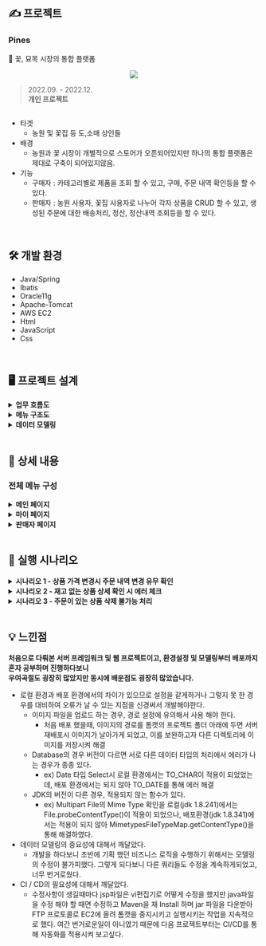 



## ✍️ 프로젝트
### Pines
🌷 꽃, 묘목 시장의 통합 플랫폼
<p align="center">
  <img src="https://user-images.githubusercontent.com/89395238/207784716-cb001c29-eab5-4b89-b31f-e04b7dcc45af.JPG">
</p>


> 2022.09. - 2022.12.    
> **개인 프로젝트**

<div style="display: flex;">
  <img src="" alt=""/>
  <img src="" alt=""/>
</div>

- 타겟
    - 농원 및 꽃집 등 도,소매 상인들
- 배경
    - 농원과 꽃 시장이 개별적으로 스토어가 오픈되어있지만 하나의 통합 플랫폼은 제대로 구축이 되어있지않음.
- 기능
    - 구매자 : 카테고리별로 제품을 조회 할 수 있고, 구매, 주문 내역 확인등을 할 수 있다.  
    - 판매자 : 농원 사용자, 꽃집 사용자로 나누어 각자 상품을 CRUD 할 수 있고, 생성된 주문에 대한 배송처리, 정산, 정산내역 조회등을 
할 수 있다.  

<br/>

## 🛠 개발 환경

- Java/Spring
- Ibatis
- Oracle11g
- Apache-Tomcat
- AWS EC2
- Html
- JavaScript
- Css
<br/>

## 🖥 프로젝트 설계

<details>
    <summary><b>업무 흐름도</b></summary>
      <p align="center">
        <img src="https://user-images.githubusercontent.com/89395238/207784716-cb001c29-eab5-4b89-b31f-e04b7dcc45af.JPG">
      </p>
  </details> 
<details>
    <summary><b>메뉴 구조도</b></summary>
      <p align="center">
        <img src="https://user-images.githubusercontent.com/89395238/207784716-cb001c29-eab5-4b89-b31f-e04b7dcc45af.JPG">
      </p>
  </details> 
<details>
    <summary><b>데이터 모델링</b></summary>
      <p align="center">
        <img src="https://user-images.githubusercontent.com/89395238/207784716-cb001c29-eab5-4b89-b31f-e04b7dcc45af.JPG">
      </p>
  </details> 
<br/>

## 📖 상세 내용
  ### 전체 메뉴 구성
  <details>
    <summary><b>메인 페이지</b></summary>
  
  ### 메인 페이지
     
  - **상품 검색** : 상품명, 판매처 별로 상품을 검색 할 수 있습니다.
  
  
      <p align="center">
        <img src="https://user-images.githubusercontent.com/89395238/207820991-630d9d96-84f3-46e7-bd43-3bfa209a17bf.JPG">
      </p>  
  
      
      
  - **로그인** : 로그인을 할 수 있습니다. RSA 암호화 방식을 적용하였습니다.

      <p align="center">
        <img src="https://user-images.githubusercontent.com/89395238/207820983-2c50c15f-53ea-42cb-9301-011e70150e44.JPG">
      </p>
  
      
  - **회원가입** : 회원가입을 할 수 있습니다. ID중복 체크를 해야 가입이 가능하고, 우편번호에는 Daum(Kakao) PostCode API를 사용하였고, RSA 암호화 방식을 적용하였습니다.
  
      <p align="center">
        <img src="https://user-images.githubusercontent.com/89395238/207821037-f84d7780-5f2f-47ce-aaf6-c46e325a5df6.JPG">
      </p>
              
  - **ID / PW찾기** : 개인정보를 이용하여 ID를 찾을 수 있고, PW는 재설정 할 수 있습니다. RSA 암호화 방식을 적용하였습니다.

      <p align="center">
        <img src="https://user-images.githubusercontent.com/89395238/207820971-fc310a17-04b0-4417-abe1-6130d1b4e8e6.JPG">
      </p>
      
      <p align="center">
        <img src="https://user-images.githubusercontent.com/89395238/207820978-21a304fc-36fa-4c96-98b5-f14ece3f508f.JPG">
      </p>
  
  
</details> 

  <details>
    <summary><b>마이 페이지</b></summary>
    
  ### 마이 페이지
     
      
  
  - **주문 조회** : 사용자의 주문 내역을 조회합니다. 주문번호와 상품 이름을 통해 검색 할 수 있고,기간을 선택하여 조회 할 수 있습니다. (Ajax 적용)
      
      <p align="center">
        <img src="https://user-images.githubusercontent.com/89395238/207821008-ca80b858-ca93-4295-8706-0cca88aba3b5.JPG">
      </p>
  
      
      
  - **개인정보관리** : 비밀번호를 한번 더 확인하고(RSA 적용) , ID를 제외한 사용자의 개인정보를                                  변경 할 수 있으며 회원 탈퇴도 가능합니다.  
  
      <p align="center">
        <img src="https://user-images.githubusercontent.com/89395238/207820988-3a868229-c27e-431c-8e28-b7d977b6ffbb.JPG">
      </p>
      
      <p align="center">
        <img src="https://user-images.githubusercontent.com/89395238/207820984-1cf90271-5591-4232-ac59-ec7e53f0d1f7.JPG">
      </p>
      
  
      
  - **결제수단관리** : 포인트 충전을 할 수 있는 화면을 구현하였습니다.
      
      <p align="center">
        <img src="https://user-images.githubusercontent.com/89395238/207821035-c1552eea-6eda-48f7-a6f6-140089ff5680.JPG">
      </p>
  
  </details> 
  
  <details>
    <summary><b>판매자 페이지</b></summary>
    
  ### 판매자 페이지
     
  
  
  
  - **상품** : 등록된 상품 리스트들을 출력합니다. 진열 상태(판매중, 품절)와 상품명, 상품 코드를 통해 검색조건을 추가하여 조회 할 수 있습니다.(Ajax 적용) 또한 상품의 수정, 등록 또한 할 수 있습니다.
  
  <p align="center">
        <img src="https://user-images.githubusercontent.com/89395238/207821022-e230460a-8de8-43f7-af77-01faeb1df128.JPG">
  </p>  
      
  <p align="center">
        <img src="https://user-images.githubusercontent.com/89395238/207821018-7d7d4356-7f4d-4f20-add0-badcb58b50ce.JPG">
  </p>
      
  <p align="center">
        <img src="https://user-images.githubusercontent.com/89395238/207821016-1d6522e4-b71b-4c0b-b631-8dbd634e4fad.JPG">
  </p>
  
        
  
  - **주문 / 정산** : 판매한 내역들의 리스트를 검색어, 기간을 통해 조회하고(Ajax 적용), 주문의 상세 내역을 확인 할 수 있습니다. 또한 어제까지의 매출을 등록된 본인 계좌에 정산 할 수 있고, 정산 내역을 확인 할 수 있습니다.  
  
        <p align="center">
        <img src="https://user-images.githubusercontent.com/89395238/207821011-42a833dc-717c-474a-889d-391b5bc2ae9e.JPG">
      </p>
      
      <p align="center">
        <img src="https://user-images.githubusercontent.com/89395238/207821005-da76408b-1013-4ac0-90da-cb3e25357a64.JPG">
      </p>
      
      <p align="center">
        <img src="https://user-images.githubusercontent.com/89395238/207820997-7e7b3d99-7ca7-436e-bdf0-b1e21c75868b.JPG">
      </p>
  
  - **판매자 설정** : 세션을 통해 로그인 여부를 판단하고, 사용자 아이드를 확인하여 판매자 여부를 판단 한 뒤, 판매자라면 판매처 해지를 할 수 있고, 판매자가 아니라면 판매자 등록을 할 수 있습니다. 또한 판매처 정보 수정을 통해 판매처 정보를 수정 할 수 있습니다. (RSA적용)

      <p align="center">
        <img src="https://user-images.githubusercontent.com/89395238/207821023-294a05ef-6cfe-47bc-81fd-8579b25d1d16.JPG">
      </p>
  
      <p align="center">
        <img src="https://user-images.githubusercontent.com/89395238/207821030-f3f5b469-b0a4-47ed-995f-1736681abd6a.JPG">
      </p>
      
      <p align="center">
        <img src="https://user-images.githubusercontent.com/89395238/207821027-7eb3fac4-b409-4fb7-bc60-1ab05e29989c.JPG">
      </p>

  
  </details> 

<br/>

## 🧭 실행 시나리오
<details>
   <summary><b>시나리오 1 - 상품 가격 변경시 주문 내역 변경 유무 확인</b></summary>
  - A 사용자 상품 등록 > B 사용자 상품 주문 > B 사용자 주문 내역 확인 > A 사용자 상품 가격 변경 > B 사용자 상품 추가 구매 > B 사용자 주문내역 확인

  - A 사용자 상품 등록
      <p align="center">
        <img src="https://user-images.githubusercontent.com/89395238/207810852-197a50dc-224c-4b93-b0fe-32bb969b61ee.JPG">
      </p>
  
  - B 사용자 상품 주문
      <p align="center">
        <img src="https://user-images.githubusercontent.com/89395238/207810854-2b2e87dd-6158-40fe-bcf3-6c169e5081e6.JPG">
      </p>
  
  - B 사용자 주문 내역 확인
      <p align="center">
        <img src="https://user-images.githubusercontent.com/89395238/207810860-71d42995-e74c-462a-b614-18294c91d29c.JPG">
      </p>
  
  - A 사용자 상품 가격 수정
      <p align="center">
        <img src="https://user-images.githubusercontent.com/89395238/207810849-8fe16d16-0b2f-4fee-b0e6-28c182f5c489.JPG">
      </p>
  
  - B 사용자 상품 추가 구매
      <p align="center">
        <img src="https://user-images.githubusercontent.com/89395238/207810855-1329900d-d7c5-4e03-90ae-6d544f8f0095.JPG">
      </p>
  
  - B 사용자 주문내역 확인
      <p align="left">
        <img src="https://user-images.githubusercontent.com/89395238/207810858-d4cf95df-2eca-4667-8af9-1060d670ed84.JPG">
      </p>
      <p align="right">
        <img src="https://user-images.githubusercontent.com/89395238/207810861-055331dc-7eff-4de6-a0f6-91fa4996238f.JPG">
      </p>
  
</details>


<details>
   <summary><b>시나리오 2 - 재고 없는 상품 상세 확인 시 에러 체크</b></summary>
  - 기등록된 A 사용자 상품 선택(재고 3개) > B 사용자 상품 주문(3개) > B 사용자의 주문내역 중 상품 상세보기

  - 기등록된 A 사용자 상품 조회(재고 3개)
    - 재고 개수 초과 주문 시
      
      <p align="center">
        <img src="https://user-images.githubusercontent.com/89395238/207815382-c3d41c2b-1366-400c-9f38-ea35d45b767e.JPG">
      </p>
    
    - 체크된 옵션보다 적게 주문 시
        <p align="center">
          <img src="https://user-images.githubusercontent.com/89395238/207815378-d4a2e868-d40c-4b40-aeb6-066e89fd7370.JPG">
        </p>

  - B 사용자 상품 주문(3개)
  
      <p align="center">
        <img src="https://user-images.githubusercontent.com/89395238/207815388-0509335e-94f4-4f0f-9345-6cbe3bfcc5cc.JPG">
      </p>
  
  - B 사용자의 주문내역 중 상품 상세보기
  
      <p align="center">
        <img src="https://user-images.githubusercontent.com/89395238/207815384-044b0405-4ca1-439b-b069-d19d00e068f4.JPG">
      </p>

</details>


<details>
   <summary><b>시나리오 3 - 주문이 있는 상품 삭제 불가능 처리</b></summary>
  - A 사용자 상품 등록 > B 사용자 상품 주문 > B 사용자 주문 내역 확인 > A 사용자 상품 삭제 시도
  
  - A 사용자 상품 등록
      <p align="center">
        <img src="https://user-images.githubusercontent.com/89395238/207810852-197a50dc-224c-4b93-b0fe-32bb969b61ee.JPG">
      </p>
  
  - B 사용자 상품 주문
      <p align="center">
        <img src="https://user-images.githubusercontent.com/89395238/207810854-2b2e87dd-6158-40fe-bcf3-6c169e5081e6.JPG">
      </p>
  
  - B 사용자 주문 내역 확인
      <p align="center">
        <img src="https://user-images.githubusercontent.com/89395238/207810860-71d42995-e74c-462a-b614-18294c91d29c.JPG">
      </p>
  
  - A 사용자 상품 삭제 시도시
      <p align="center">
        <img src="https://user-images.githubusercontent.com/89395238/207817031-1adedba5-03fb-4a72-a431-f05d11044cea.JPG">
      </p>
  
  - A 사용자 상품 삭제 시도 이후 url 자동 변경
      <p align="center">
        <img src="https://user-images.githubusercontent.com/89395238/207817728-2d04fb9a-a967-446a-8865-ffc6c5ac058c.JPG">
      </p>
  
</details>

<br/>


## 💡 느낀점
  **처음으로 다뤄본 서버 프레임워크 및 웹 프로젝트이고, 환경설정 및 모델링부터 배포까지 혼자 공부하며 진행하다보니** \
  **우여곡절도 굉장히 많았지만 동시에 배운점도 굉장히 많았습니다.**

- 로컬 환경과 배포 환경에서의 차이가 있으므로 설정을 같게하거나 그렇지 못 한 경우를 대비하여 오류가 날 수 있는 지점을 신경써서 개발해야한다.
    - 이미지 파일을 업로드 하는 경우, 경로 설정에 유의해서 사용 해야 한다.
        - 처음 배포 했을때, 이미지의 경로를 톰캣의 프로젝트 폴더 아래에 두면 서버 재배포시 이미지가 날아가게 되었고, 이를 보완하고자 다른 디렉토리에 이미지를 저장시켜 해결
    - Database의 경우 버전이 다르면 서로 다른 데이터 타입의 처리에서 에러가 나는 경우가 종종 있다.
        - ex) Date 타입 Select시 로컬 환경에서는 TO_CHAR이 적용이 되었었는데, 배포 환경에서는 되지 않아 TO_DATE를 통해 에러 해결
    - JDK의 버전이 다른 경우, 적용되지 않는 함수가 있다.
        - ex) Multipart File의 Mime Type 확인을 로컬(jdk 1.8.241)에서는 File.probeContentType()이 적용이 되었으나, 배포환경(jdk 1.8.341)에서는 적용이 되지 않아 MimetypesFileTypeMap.getContentType()을 통해 해결하였다.
- 데이터 모델링의 중요성에 대해서 깨달았다.
    - 개발을 하다보니 초반에 기획 했던 비즈니스 로직을 수행하기 위해서는 모델링의 수정이 불가피했다. 그렇게 되다보니 다른 쿼리들도 수정을 계속하게되었고, 너무 번거로웠다.
- CI / CD의 필요성에 대해서 깨달았다.
    - 수정사항이 생길때마다 jsp파일은 vi편집기로 어떻게 수정을 했지만 java파일을 수정 해야 할 때면 수정하고 Maven을 재 Install 하며 jar 파일을 다운받아 FTP 프로토콜로 EC2에 올려 톰캣을 중지시키고 실행시키는 작업을 지속적으로 했다. 여간 번거로운일이 아니였기 때문에 다음 프로젝트부터는 CI/CD를 통해 자동화를 적용시켜 보고싶다.

<br/>
<br/>
